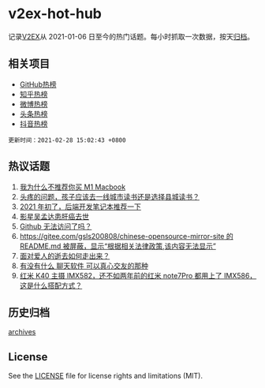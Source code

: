 # v2ex-hot-hub

 记录[V2EX](https://www.v2ex.com/)从 2021-01-06 日至今的热门话题。每小时抓取一次数据，按天[归档](archives)。
 
 ## 相关项目

- [GitHub热榜](https://github.com/snaildev/github-hot-hub)
- [知乎热榜](https://github.com/snaildev/zhihu-hot-hub)
- [微博热榜](https://github.com/snaildev/weibo-hot-hub)
- [头条热榜](https://github.com/snaildev/toutiao-hot-hub)
- [抖音热榜](https://github.com/snaildev/douyin-hot-hub)


 `更新时间：2021-02-28 15:02:43 +0800`

## 热议话题

1. [我为什么不推荐你买 M1 Macbook](https://www.v2ex.com/t/756744)
1. [头疼的问题，孩子应该去一线城市读书还是选择县城读书？](https://www.v2ex.com/t/756752)
1. [2021 年初了，后端开发笔记本推荐一下](https://www.v2ex.com/t/756823)
1. [影星吴孟达患肝癌去世](https://www.v2ex.com/t/756771)
1. [Github 无法访问了吗？](https://www.v2ex.com/t/756873)
1. [https://gitee.com/gsls200808/chinese-opensource-mirror-site 的 README.md 被屏蔽，显示“根据相关法律政策,该内容无法显示”](https://www.v2ex.com/t/756791)
1. [面对爱人的逝去如何走出来？](https://www.v2ex.com/t/756925)
1. [有没有什么 聊天软件 可以真心交友的那种](https://www.v2ex.com/t/756754)
1. [红米 K40 主摄 IMX582，还不如两年前的红米 note7Pro 都用上了 IMX586，这是什么搭配方式？](https://www.v2ex.com/t/756844)

## 历史归档

[archives](archives)

## License

See the [LICENSE](LICENSE) file for license rights and limitations (MIT).
